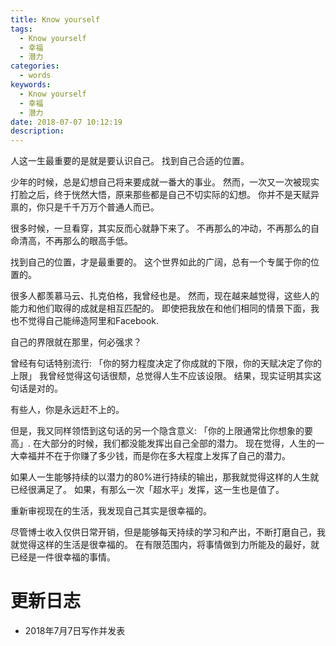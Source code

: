 ```yaml
---
title: Know yourself
tags:
  - Know yourself
  - 幸福
  - 潜力
categories:
  - words
keywords:
  - Know yourself
  - 幸福
  - 潜力
date: 2018-07-07 10:12:19
description:
---
```





人这一生最重要的是就是要认识自己。
找到自己合适的位置。

<escape><!-- more --></escape>

少年的时候，总是幻想自己将来要成就一番大的事业。
然而，一次又一次被现实打脸之后，终于恍然大悟，原来那些都是自己不切实际的幻想。
你并不是天赋异禀的，你只是千千万万个普通人而已。

很多时候，一旦看穿，其实反而心就静下来了。
不再那么的冲动，不再那么的自命清高，不再那么的眼高手低。

找到自己的位置，才是最重要的。
这个世界如此的广阔，总有一个专属于你的位置的。

很多人都羡慕马云、扎克伯格，我曾经也是。
然而，现在越来越觉得，这些人的能力和他们取得的成就是相互匹配的。
即使把我放在和他们相同的情景下面，我也不觉得自己能缔造阿里和Facebook.

自己的界限就在那里，何必强求？

曾经有句话特别流行: 「你的努力程度决定了你成就的下限，你的天赋决定了你的上限」
我曾经觉得这句话很颓，总觉得人生不应该设限。
结果，现实证明其实这句话是对的。

有些人，你是永远赶不上的。

但是，我又同样领悟到这句话的另一个隐含意义: 「你的上限通常比你想象的要高」.
在大部分的时候，我们都没能发挥出自己全部的潜力。
现在觉得，人生的一大幸福并不在于你赚了多少钱，而是你在多大程度上发挥了自己的潜力。

如果人一生能够持续的以潜力的80%进行持续的输出，那我就觉得这样的人生就已经很满足了。
如果，有那么一次「超水平」发挥，这一生也是值了。

重新审视现在的生活，我发现自己其实是很幸福的。

尽管博士收入仅供日常开销，但是能够每天持续的学习和产出，不断打磨自己，我就觉得这样的生活是很幸福的。
在有限范围内，将事情做到力所能及的最好，就已经是一件很幸福的事情。

# 更新日志

- 2018年7月7日写作并发表
